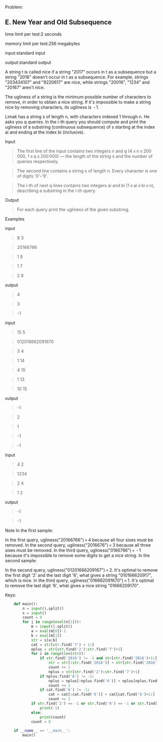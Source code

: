 Problem:

## E. New Year and Old Subsequence

time limit per test:2 seconds

memory limit per test:256 megabytes

input:standard input

output:standard output

A string t is called nice if a string "2017" occurs in t as a subsequence but a string "2016" doesn't occur in t as a subsequence. For example, strings "203434107" and "9220617" are nice, while strings "20016", "1234" and "20167" aren't nice.

The ugliness of a string is the minimum possible number of characters to remove, in order to obtain a nice string. If it's impossible to make a string nice by removing characters, its ugliness is  - 1.

Limak has a string s of length n, with characters indexed 1 through n. He asks you q queries. In the i-th query you should compute and print the ugliness of a substring (continuous subsequence) of s starting at the index ai and ending at the index bi (inclusive).

Input

> The first line of the input contains two integers n and q (4 ≤ n ≤ 200 000, 1 ≤ q ≤ 200 000) — the length of the string s and the number of queries respectively.

> The second line contains a string s of length n. Every character is one of digits '0'–'9'.

> The i-th of next q lines contains two integers ai and bi (1 ≤ ai ≤ bi ≤ n), describing a substring in the i-th query.

Output

> For each query print the ugliness of the given substring.

Examples

input

> 8 3

> 20166766

> 1 8

> 1 7

> 2 8

output

> 4

> 3

> -1

input

> 15 5

> 012016662091670

> 3 4

> 1 14

> 4 15

> 1 13

> 10 15

output

> -1

> 2

> 1

> -1

> -1

input

> 4 2

> 1234

> 2 4

> 1 2

output

> -1

> -1

Note
In the first sample:

In the first query, ugliness("20166766") = 4 because all four sixes must be removed.
In the second query, ugliness("2016676") = 3 because all three sixes must be removed.
In the third query, ugliness("0166766") =  - 1 because it's impossible to remove some digits to get a nice string.
In the second sample:

In the second query, ugliness("01201666209167") = 2. It's optimal to remove the first digit '2' and the last digit '6', what gives a string "010166620917", which is nice.
In the third query, ugliness("016662091670") = 1. It's optimal to remove the last digit '6', what gives a nice string "01666209170".


Keys:
```python
    def main():
        n = input().split()
        s = input()
        count = 0
        for j in range(eval(n[1])):
            m = input().split()
            a = eval(m[0])-1
            b = eval(m[1])
            str = s[a:b]
            cat = str[str.find('7') + 1:]
            nplus = str[str.find('2'):str.find('7')+1]
            for i in range(len(str)):
                if str.find('2016') != -1 and str[str.find('2016')+1:].find('2') != -1:
                    str = str[:str.find('2016')] + str[str.find('2016')+1:]
                    count += 1
                    nplus = str[str.find('2'):str.find('7')+1]
                if nplus.find('6') != -1:
                    nplus = nplus[:nplus.find('6')] + nplus[nplus.find('6')+1:]
                    count += 1
                if cat.find('6') != -1:
                    cat = cat[:cat.find('6')] + cat[cat.find('6')+1:]
                    count += 1
            if str.find('2') == -1 or str.find('0') == -1 or str.find('1') == -1 or str.find('7') == -1:
                print(-1)
            else:
                print(count)
            count = 0
    
    if __name__ == '__main__':
        main()
```
